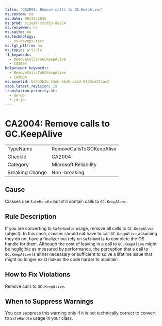 ```yaml
---
title: "CA2004: Remove calls to GC.KeepAlive"
ms.custom: na
ms.date: 09/21/2016
ms.prod: visual-studio-dev14
ms.reviewer: na
ms.suite: na
ms.technology: 
  - vs-devops-test
ms.tgt_pltfrm: na
ms.topic: article
f1_keywords: 
  - RemoveCallsToGCKeepAlive
  - CA2004
helpviewer_keywords: 
  - RemoveCallsToGCKeepAlive
  - CA2004
ms.assetid: bc543b5b-23eb-4b45-abc2-9325cd254ac2
caps.latest.revision: 19
translation.priority.ht: 
  - de-de
  - ja-jp
---
```

# CA2004: Remove calls to GC.KeepAlive
|||  
|-|-|  
|TypeName|RemoveCallsToGCKeepAlive|  
|CheckId|CA2004|  
|Category|Microsoft.Reliability|  
|Breaking Change|Non-breaking|  
  
## Cause  
 Classes use `SafeHandle` but still contain calls to `GC.KeepAlive`.  
  
## Rule Description  
 If you are converting to `SafeHandle` usage, remove all calls to `GC.KeepAlive` (object). In this case, classes should not have to call `GC.KeepAlive`,assuming they do not have a finalizer but rely on `SafeHandle` to complete the OS handle for them.  Although the cost of leaving in a call to `GC.KeepAlive` might be negligible as measured by performance, the perception that a call to `GC.KeepAlive` is either necessary or sufficient to solve a lifetime issue that might no longer exist makes the code harder to maintain.  
  
## How to Fix Violations  
 Remove calls to `GC.KeepAlive`.  
  
## When to Suppress Warnings  
 You can suppress this warning only if it is not technically correct to convert to `SafeHandle` usage in your class.